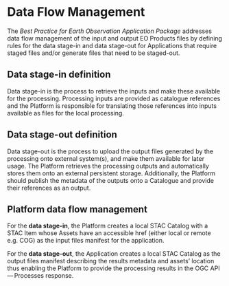 # Data Flow Management

The _Best Practice for Earth Observation Application Package_ addresses data flow management of the input and output EO Products files by defining rules for the data stage-in and data stage-out for Applications that require staged files and/or generate files that need to be staged-out.

## Data stage-in definition

Data stage-in is the process to retrieve the inputs and make these available for the processing. Processing inputs are provided as catalogue references and the Platform is responsible for translating those references into inputs available as files for the local processing.

## Data stage-out definition

Data stage-out is the process to upload the output files generated by the processing onto external system(s), and make them available for later usage. The Platform retrieves the processing outputs and automatically stores them onto an external persistent storage. Additionally, the Platform should publish the metadata of the outputs onto a Catalogue and provide their references as an output.

## Platform data flow management

For the **data stage-in**, the Platform creates a local STAC Catalog with a STAC Item whose Assets have an accessible href (either local or remote e.g. COG) as the input files manifest for the application.

For the **data stage-out**, the Application creates a local STAC Catalog as the output files manifest describing the results metadata and assets’ location thus enabling the Platform to provide the processing results in the OGC API — Processes response.


